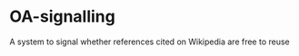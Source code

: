 OA-signalling
=============

A system to signal whether references cited on Wikipedia are free to reuse
